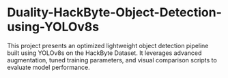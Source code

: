 # Duality-HackByte-Object-Detection-using-YOLOv8s
This project presents an optimized lightweight object detection pipeline built using YOLOv8s on the HackByte Dataset. It leverages advanced augmentation, tuned training parameters, and visual comparison scripts to evaluate model performance.
